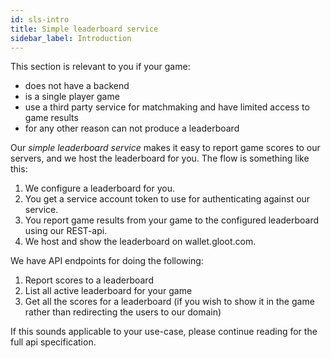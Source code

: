 ```yaml
---
id: sls-intro
title: Simple leaderboard service
sidebar_label: Introduction
---
```


This section is relevant to you if your game:

- does not have a backend
- is a single player game
- use a third party service for matchmaking and have limited access to game results
- for any other reason can not produce a leaderboard

Our _simple leaderboard service_ makes it easy to report game scores to our servers, and we host the leaderboard for you. The flow is something like this:

1. We configure a leaderboard for you.
2. You get a service account token to use for authenticating against our service.
3. You report game results from your game to the configured leaderboard using our REST-api.
4. We host and show the leaderboard on wallet.gloot.com.

We have API endpoints for doing the following:

1. Report scores to a leaderboard
2. List all active leaderboard for your game
3. Get all the scores for a leaderboard (if you wish to show it in the game rather than redirecting the users to our domain)

If this sounds applicable to your use-case, please continue reading for the full api specification.
